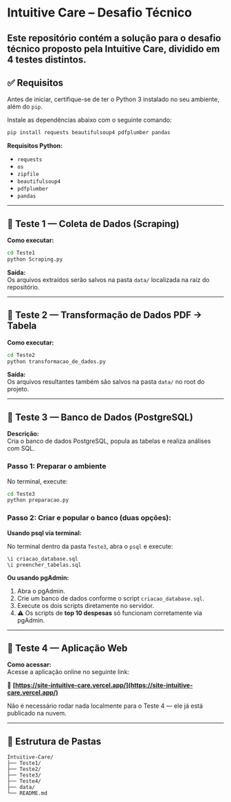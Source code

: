 # Intuitive Care – Desafio Técnico

Este repositório contém a solução para o desafio técnico proposto pela Intuitive Care, dividido em 4 testes distintos.
---

## ✅ Requisitos

Antes de iniciar, certifique-se de ter o Python 3 instalado no seu ambiente, além do `pip`.

Instale as dependências abaixo com o seguinte comando:

```bash
pip install requests beautifulsoup4 pdfplumber pandas
```

**Requisitos Python:**
- `requests`
- `os`
- `zipfile`
- `beautifulsoup4` 
- `pdfplumber`
- `pandas`

---

## 🧪 Teste 1 — Coleta de Dados (Scraping)

**Como executar:**
```bash
cd Teste1
python Scraping.py
```

**Saída:**  
Os arquivos extraídos serão salvos na pasta `data/` localizada na raiz do repositório.

---

## 🧪 Teste 2 — Transformação de Dados PDF → Tabela


**Como executar:**
```bash
cd Teste2
python transformacao_de_dados.py
```

**Saída:**  
Os arquivos resultantes também são salvos na pasta `data/` no root do projeto.

---

## 🧪 Teste 3 — Banco de Dados (PostgreSQL)

**Descrição:**  
Cria o banco de dados PostgreSQL, popula as tabelas e realiza análises com SQL.

### Passo 1: Preparar o ambiente
No terminal, execute:

```bash
cd Teste3
python preparacao.py
```

### Passo 2: Criar e popular o banco (duas opções):

**Usando psql via terminal:**

No terminal dentro da pasta `Teste3`, abra o `psql` e execute:

```psql
\i criacao_database.sql
\i preencher_tabelas.sql
```

**Ou usando pgAdmin:**

1. Abra o pgAdmin.
2. Crie um banco de dados conforme o script `criacao_database.sql`.
3. Execute os dois scripts diretamente no servidor.
4. ⚠️ Os scripts de **top 10 despesas** só funcionam corretamente via pgAdmin.

---

## 🧪 Teste 4 — Aplicação Web

**Como acessar:**  
Acesse a aplicação online no seguinte link:

🔗 **[https://site-intuitive-care.vercel.app/](https://site-intuitive-care.vercel.app/)**

Não é necessário rodar nada localmente para o Teste 4 — ele já está publicado na nuvem.

---

## 📁 Estrutura de Pastas

```
Intuitive-Care/
├── Teste1/
├── Teste2/
├── Teste3/
├── Teste4/
├── data/
└── README.md
```

